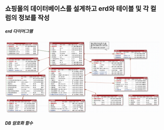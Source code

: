 ## 쇼핑몰의 데이터베이스를 설계하고 erd와 테이블 및 각 컬럼의 정보를 작성

##### erd 다이어그램

<img src='../img/exerd.PNG'>

##### DB 암호화 함수 
